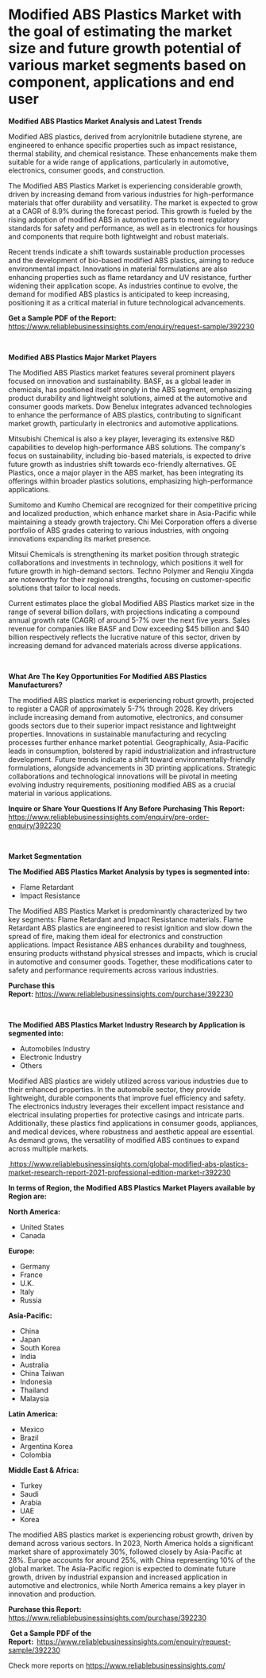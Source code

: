 <p><h1>Modified ABS Plastics Market with the goal of estimating the market size and future growth potential of various market segments based on component, applications and end user</h1></p><p><strong>Modified ABS Plastics Market Analysis and Latest Trends</strong></p>
<p><p>Modified ABS plastics, derived from acrylonitrile butadiene styrene, are engineered to enhance specific properties such as impact resistance, thermal stability, and chemical resistance. These enhancements make them suitable for a wide range of applications, particularly in automotive, electronics, consumer goods, and construction.</p><p>The Modified ABS Plastics Market is experiencing considerable growth, driven by increasing demand from various industries for high-performance materials that offer durability and versatility. The market is expected to grow at a CAGR of 8.9% during the forecast period. This growth is fueled by the rising adoption of modified ABS in automotive parts to meet regulatory standards for safety and performance, as well as in electronics for housings and components that require both lightweight and robust materials.</p><p>Recent trends indicate a shift towards sustainable production processes and the development of bio-based modified ABS plastics, aiming to reduce environmental impact. Innovations in material formulations are also enhancing properties such as flame retardancy and UV resistance, further widening their application scope. As industries continue to evolve, the demand for modified ABS plastics is anticipated to keep increasing, positioning it as a critical material in future technological advancements.</p></p>
<p><strong>Get a Sample PDF of the Report:&nbsp;</strong> <a href="https://www.reliablebusinessinsights.com/enquiry/request-sample/392230?utm_campaign=2534&utm_medium=2&utm_source=Github&utm_content=ia&utm_term=29032025&utm_id=modified-abs-plastics">https://www.reliablebusinessinsights.com/enquiry/request-sample/392230</a></p>
<p>&nbsp;</p>
<p><strong>Modified ABS Plastics Major Market Players</strong></p>
<p><p>The Modified ABS Plastics market features several prominent players focused on innovation and sustainability. BASF, as a global leader in chemicals, has positioned itself strongly in the ABS segment, emphasizing product durability and lightweight solutions, aimed at the automotive and consumer goods markets. Dow Benelux integrates advanced technologies to enhance the performance of ABS plastics, contributing to significant market growth, particularly in electronics and automotive applications.</p><p>Mitsubishi Chemical is also a key player, leveraging its extensive R&D capabilities to develop high-performance ABS solutions. The company's focus on sustainability, including bio-based materials, is expected to drive future growth as industries shift towards eco-friendly alternatives. GE Plastics, once a major player in the ABS market, has been integrating its offerings within broader plastics solutions, emphasizing high-performance applications.</p><p>Sumitomo and Kumho Chemical are recognized for their competitive pricing and localized production, which enhance market share in Asia-Pacific while maintaining a steady growth trajectory. Chi Mei Corporation offers a diverse portfolio of ABS grades catering to various industries, with ongoing innovations expanding its market presence.</p><p>Mitsui Chemicals is strengthening its market position through strategic collaborations and investments in technology, which positions it well for future growth in high-demand sectors. Techno Polymer and Renqiu Xingda are noteworthy for their regional strengths, focusing on customer-specific solutions that tailor to local needs.</p><p>Current estimates place the global Modified ABS Plastics market size in the range of several billion dollars, with projections indicating a compound annual growth rate (CAGR) of around 5-7% over the next five years. Sales revenue for companies like BASF and Dow exceeding $45 billion and $40 billion respectively reflects the lucrative nature of this sector, driven by increasing demand for advanced materials across diverse applications.</p></p>
<p>&nbsp;</p>
<p><strong>What Are The Key Opportunities For Modified ABS Plastics Manufacturers?</strong></p>
<p><p>The modified ABS plastics market is experiencing robust growth, projected to register a CAGR of approximately 5-7% through 2028. Key drivers include increasing demand from automotive, electronics, and consumer goods sectors due to their superior impact resistance and lightweight properties. Innovations in sustainable manufacturing and recycling processes further enhance market potential. Geographically, Asia-Pacific leads in consumption, bolstered by rapid industrialization and infrastructure development. Future trends indicate a shift toward environmentally-friendly formulations, alongside advancements in 3D printing applications. Strategic collaborations and technological innovations will be pivotal in meeting evolving industry requirements, positioning modified ABS as a crucial material in various applications.</p></p>
<p><strong>Inquire or Share Your Questions If Any Before Purchasing This Report:</strong> <a href="https://www.reliablebusinessinsights.com/enquiry/pre-order-enquiry/392230?utm_campaign=2534&utm_medium=2&utm_source=Github&utm_content=ia&utm_term=29032025&utm_id=modified-abs-plastics">https://www.reliablebusinessinsights.com/enquiry/pre-order-enquiry/392230</a></p>
<p>&nbsp;</p>
<p><strong>Market Segmentation</strong></p>
<p><strong>The Modified ABS Plastics Market Analysis by types is segmented into:</strong></p>
<p><ul><li>Flame Retardant</li><li>Impact Resistance</li></ul></p>
<p><p>The Modified ABS Plastics Market is predominantly characterized by two key segments: Flame Retardant and Impact Resistance materials. Flame Retardant ABS plastics are engineered to resist ignition and slow down the spread of fire, making them ideal for electronics and construction applications. Impact Resistance ABS enhances durability and toughness, ensuring products withstand physical stresses and impacts, which is crucial in automotive and consumer goods. Together, these modifications cater to safety and performance requirements across various industries.</p></p>
<p><strong>Purchase this Report:&nbsp;</strong><a href="https://www.reliablebusinessinsights.com/purchase/392230?utm_campaign=2534&utm_medium=2&utm_source=Github&utm_content=ia&utm_term=29032025&utm_id=modified-abs-plastics">https://www.reliablebusinessinsights.com/purchase/392230</a></p>
<p>&nbsp;</p>
<p><strong>The Modified ABS Plastics Market Industry Research by Application is segmented into:</strong></p>
<p><ul><li>Automobiles Industry</li><li>Electronic Industry</li><li>Others</li></ul></p>
<p><p>Modified ABS plastics are widely utilized across various industries due to their enhanced properties. In the automobile sector, they provide lightweight, durable components that improve fuel efficiency and safety. The electronics industry leverages their excellent impact resistance and electrical insulating properties for protective casings and intricate parts. Additionally, these plastics find applications in consumer goods, appliances, and medical devices, where robustness and aesthetic appeal are essential. As demand grows, the versatility of modified ABS continues to expand across multiple markets.</p></p>
<p><a href="https://www.reliablebusinessinsights.com/global-modified-abs-plastics-market-research-report-2021-professional-edition-market-r392230?utm_campaign=2534&utm_medium=2&utm_source=Github&utm_content=ia&utm_term=29032025&utm_id=modified-abs-plastics">&nbsp;https://www.reliablebusinessinsights.com/global-modified-abs-plastics-market-research-report-2021-professional-edition-market-r392230</a></p>
<p><strong>In terms of Region, the Modified ABS Plastics Market Players available by Region are:</strong></p>
<p>
    <p> <strong> North America: </strong>
        <ul>
            <li>United States</li>
            <li>Canada</li>
        </ul>
        </p> 
    <p> <strong> Europe: </strong>
        <ul>
            <li>Germany</li>
            <li>France</li>
            <li>U.K.</li>
            <li>Italy</li>
            <li>Russia</li>
        </ul>
        </p> 
    <p> <strong> Asia-Pacific: </strong>
        <ul>
            <li>China</li>
            <li>Japan</li>
            <li>South Korea</li>
            <li>India</li>
            <li>Australia</li>
            <li>China Taiwan</li>
            <li>Indonesia</li>
            <li>Thailand</li>
            <li>Malaysia</li>
        </ul>
        </p> 
    <p> <strong> Latin America: </strong>
        <ul>
            <li>Mexico</li>
            <li>Brazil</li>
            <li>Argentina Korea</li>
            <li>Colombia</li>
        </ul>
        </p> 
    <p> <strong> Middle East & Africa: </strong>
        <ul>
            <li>Turkey</li>
            <li>Saudi</li>
            <li>Arabia</li>
            <li>UAE</li>
            <li>Korea</li>
        </ul>
    </p>
    </p>
<p><p>The modified ABS plastics market is experiencing robust growth, driven by demand across various sectors. In 2023, North America holds a significant market share of approximately 30%, followed closely by Asia-Pacific at 28%. Europe accounts for around 25%, with China representing 10% of the global market. The Asia-Pacific region is expected to dominate future growth, driven by industrial expansion and increased application in automotive and electronics, while North America remains a key player in innovation and production.</p></p>
<p><strong>Purchase this Report: </strong><a href="https://www.reliablebusinessinsights.com/purchase/392230?utm_campaign=2534&utm_medium=2&utm_source=Github&utm_content=ia&utm_term=29032025&utm_id=modified-abs-plastics">https://www.reliablebusinessinsights.com/purchase/392230</a></p>
<p>&nbsp;<strong>Get a Sample PDF of the Report:&nbsp;&nbsp;</strong><a href="https://www.reliablebusinessinsights.com/enquiry/request-sample/392230?utm_campaign=2534&utm_medium=2&utm_source=Github&utm_content=ia&utm_term=29032025&utm_id=modified-abs-plastics">https://www.reliablebusinessinsights.com/enquiry/request-sample/392230</a></p>
<p><strong></strong></p>
<p>Check more reports on <a href="https://www.reliablebusinessinsights.com/?utm_campaign=2534&utm_medium=2&utm_source=Github&utm_content=ia&utm_term=29032025&utm_id=modified-abs-plastics">https://www.reliablebusinessinsights.com/</a></p>